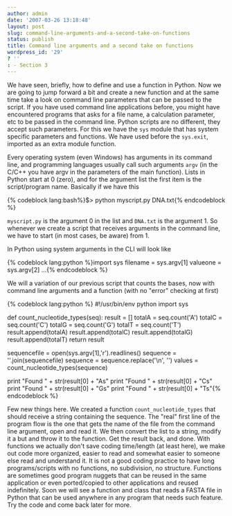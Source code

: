 ```yaml
---
author: admin
date: '2007-03-26 13:18:48'
layout: post
slug: command-line-arguments-and-a-second-take-on-functions
status: publish
title: Command line arguments and a second take on functions
wordpress_id: '29'
? ''
: - Section 3
---
```


We have seen, briefly, how to define and use a function in Python. Now
we are going to jump forward a bit and create a new function and at the
same time take a look on command line parameters that can be passed to
the script. If you have used command line applications before, you might
have encountered programs that asks for a file name, a calculation
parameter, etc to be passed in the command line. Python scripts are no
different, they accept such parameters. For this we have the `sys`
module that has system specific parameters and functions. We have used
before the `sys.exit`, imported as an extra module function. 

Every operating system (even Windows) has arguments in its command line, and
programming languages usually call such arguments `argv` (in the C/C++
you have argv in the parameters of the main function). Lists in Python
start at 0 (zero), and for the argument list the first item is the
script/program name. Basically if we have this



{% codeblock lang:bash%}$> python myscript.py DNA.txt{% endcodeblock %}


`myscript.py` is the argument 0 in the
list and `DNA.txt` is the argument 1. So whenever we create a script that
receives arguments in the command line, we have to start (in most cases,
be aware) from 1. 


In Python using system arguments in the CLI will look
like 


{% codeblock lang:python %}import sys
filename = sys.argv[1]
valueone = sys.argv[2] ...{% endcodeblock %} 

We will a variation of our
previous script that counts the bases, now with command line arguments
and a function (with no "error" checking at first) 


{% codeblock lang:python %}
#!/usr/bin/env python import sys 

def count_nucleotide_types(seq): 
    result = []
    totalA = seq.count('A')
    totalC = seq.count('C')
    totalG = seq.count('G')
    totalT = seq.count('T')
    result.append(totalA)
    result.append(totalC)
    result.append(totalG)
    result.append(totalT) 
    return result 

sequencefile = open(sys.argv[1],'r').readlines() 
sequence = ''.join(sequencefile)
sequence = sequence.replace('\n', '')
values = count_nucleotide_types(sequence)

print "Found " + str(result[0] + "As" 
print "Found " + str(result[0] + "Cs"
print "Found " + str(result[0] + "Gs" 
print "Found " + str(result[0] + "Ts"{% endcodeblock %} 

Few new things here. We created a function `count_nucleotide_types` that should receive a string
containing the sequence. The "real" first line of the program flow is
the one that gets the name of the file from the command line argument,
open and read it. We then convert the list to a string, modify it a but
and throw it to the function. Get the result back, and done. With
functions we actually don't save coding time/length (at least here), we
make out code more organized, easier to read and somewhat easier to
someone else read and understand it. It is not a good coding practice to
have long programs/scripts with no functions, no subdivision, no
structure. Functions are sometimes good program nuggets that can be
reused in the same application or even ported/copied to other
applications and reused indefinitely. Soon we will see a function and
class that reads a FASTA file in Python that can be used anywhere in any
program that needs such feature. Try the code and come back later for more.
